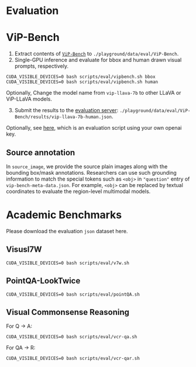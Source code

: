 # Evaluation

# ViP-Bench

1. Extract contents of [`ViP-Bench`](https://huggingface.co/datasets/mucai/ViP-Bench) to `./playground/data/eval/ViP-Bench`.
2. Single-GPU inference and evaluate for bbox and human drawn visual prompts, respectively.
```Shell
CUDA_VISIBLE_DEVICES=0 bash scripts/eval/vipbench.sh bbox
CUDA_VISIBLE_DEVICES=0 bash scripts/eval/vipbench.sh human
```
Optionally, Change the model name from `vip-llava-7b` to other LLaVA or ViP-LLaVA models.

3. Submit the results to the [evaluation server](https://huggingface.co/spaces/mucai/ViP-Bench_Evaluator): `./playground/data/eval/ViP-Bench/results/vip-llava-7b-human.json`.


Optionally, see [here](https://github.com/mu-cai/ViP-LLaVA/blob/main/scripts/eval/vip-bench_evaluator.py), which is an evaluation script using your own openai key. 

## Source annotation

In `source_image`, we provide the source plain images along with the bounding box/mask annotations. Researchers can use such grounding information to match the special tokens such as `<obj>` in `"question"` entry of `vip-bench-meta-data.json`. For example, `<obj>` can be replaced by textual coordinates to evaluate the region-level multimodal models.  





# Academic Benchmarks

Please download the evaluation `json` dataset here. 

## Visusl7W

```Shell
CUDA_VISIBLE_DEVICES=0 bash scripts/eval/v7w.sh
```


## PointQA-LookTwice

```Shell
CUDA_VISIBLE_DEVICES=0 bash scripts/eval/pointQA.sh
```


## Visual Commonsense Reasoning

For Q -> A:
```Shell
CUDA_VISIBLE_DEVICES=0 bash scripts/eval/vcr-qa.sh
```

For QA -> R:
```Shell
CUDA_VISIBLE_DEVICES=0 bash scripts/eval/vcr-qar.sh
```





